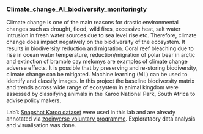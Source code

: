 ### Climate_change_AI_biodiversity_monitoringty
Climate change is one of the main reasons for drastic environmental changes such as drought, flood, wild fires, excessive heat, salt water intrusion in fresh water sources due to sea level rise etc. Therefore, climate change does impact negatively on the biodiversity of the ecosystem. It results in biodiversity reduction and migration. Coral reef bleaching due to rise in ocean water temperature, reduction/migration of polar bear in arctic and extinction of bramble cay melomys are examples of climate change adverse effects. It is possible that by preserving and re-storing biodiversity, climate change can be mitigated. Machine learning (ML) can be used to identify and classify images. In this project the baseline biodiversity matrix and trends across wide range of ecosystem in animal kingdom were assessed by classifying animals in the Karoo National Park, South Africa to advise policy makers. 

Lab1: [Snapshot Karoo dataset](https://lila.science/datasets/snapshot-karoo) were used in this lab and are already annotated via [zooinverse voluntary programme](https://www.zooniverse.org/projects/shuebner729/snapshot-karoo/classify). Explorataory data analysis and visualisation was done.
